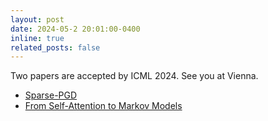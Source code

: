 ```yaml
---
layout: post
date: 2024-05-2 20:01:00-0400
inline: true
related_posts: false
---
```


Two papers are accepted by ICML 2024. See you at Vienna.
- [Sparse-PGD](https://arxiv.org/abs/2405.05075)
- [From Self-Attention to Markov Models](https://arxiv.org/abs/2402.13512)